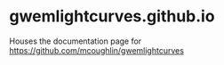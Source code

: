 # gwemlightcurves.github.io
Houses the documentation page for https://github.com/mcoughlin/gwemlightcurves
